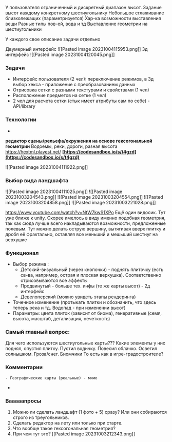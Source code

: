 У пользователя ограниченный и дискретный диапазон высот. 
Задание высот каждому конкретному шестиугольнику
Небольшое сглаживание близколежащих (параметризуется)
Хар-ка возможности выставления вещи
Разные типы пов-ей, вода и тд
Выставление геометрии на шестиугольники

У каждого свое описание задачи отдельно

Двумерный интерфейс
![[Pasted image 20231004115953.png]]
3д интерфейс
![[Pasted image 20231004120045.png]]


### Задачи
- Интерфейс пользователя (2 чел): переключение режимов, в 3д выбор хекса - приложение с преобразованием данных
- Отрисовка сетки с разными текстурами и свойствами (1 чел)
- Расположение предметов на сетке (1 чел)
- 2 чел для расчета сетки (стык имеет атрибуты сам по себе) - API/library

### Технологии
- 




**редактор сцены/рельефа/окружения на основе гексогональной геометрии**
Водоемы, реки, дороги, разная высота
https://hextml.playest.net/
**[https://codesandbox.io/s/t4gzd](https://codesandbox.io/s/t4gzd)**

![[Pasted image 20231004111922.png]]


### Выбор вида ландшафта
![[Pasted image 20231004111025.png]]
![[Pasted image 20231003204543.png]]
![[Pasted image 20231003204554.png]]
![[Pasted image 20231003204858.png]]
![[Pasted image 20231003221028.png]]

https://www.youtube.com/watch?v=NtW7kwS1XPo
Ещё один видосик. Тут уже ближе к unity. Скорее имелось в виду именно подобная геометрия, так как сюда лучше всего накладываются возможности, предложенные полевым. Тут можно делать острую вершину, вытягивая вверх плитку и дробя её фрактально, оставляя все меньший и мешьший шестиуг на верхушке

### Функционал
- Выбор режима :
	- Детский-визуальный (через кнопочки) - поднять плиточку (есть св-ва, например, острая и плоская верхушка). Соответственно отрисовываются все эффекты
	- Продвинутый - больше тех. инфы (те же карты высот) - 2д интерфейс
	- Девелоперский (можно увидеть этапы рендеринга)
- Точечное изменение (протыкать плитки и обозначить, что здесь теперь река и тд. Водопад - при изменении высот)
- Параметры: цвета плиток (зависит от биома), генеративные (семя, высота, масштаб, детализация, нечеткость)

### Самый главный вопрос:
Для чего используются шестиугольные карты???
Какие элементы у них
поднял, опустил плитку. Пустил водичку. Повесил облачко. Осветил солнышком. Гроза/снег. Биомчики
То есть как в игре-градостроителе?

### Комментарии
	- Географические карты (реальные) - мимо
- 

### Вааааапросы
1. Можно ли сделать ландшафт (1 фото + 5) сразу? Или они собираются строго из треугольников.
2. Сделать редактор на лету или только при старте.
3. Что вообще такое гексогональная геометрия?
4. При чем тут это? [[Pasted image 20231003212343.png]]

